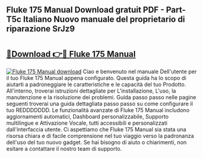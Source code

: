 ## Fluke 175 Manual Download gratuit PDF - Part-T5c Italiano Nuovo manuale del proprietario di riparazione SrJz9

# <h2><a href="http://dfel32.blite.top/?on=Fluke+175+Manual">🔗Download 👉🔴 Fluke 175 Manual</a></h2>

[![Fluke 175 Manual download](https://i.imgur.com/lujVjoI.png)](http://dfel32.blite.top/?on=Fluke+175+Manual)
Ciao e benvenuto nel manuale Dell'utente per il tuo Fluke 175 Manual appena configurato. Questa guida ha lo scopo di aiutarti a padroneggiare le caratteristiche e le capacità del tuo Prodotto. All'interno, troverai istruzioni dettagliate per L'installazione, L'uso, la manutenzione e la risoluzione dei problemi. Guida passo passo nelle pagine seguenti troverai una guida dettagliata passo passo su come configurare il tuo REDDDDDDD. Le funzionalità avanzate di Fluke 175 Manual includono aggiornamenti automatici, Dashboard personalizzabile, Supporto multilingue e Attivazione Vocale, tutti accessibili e personalizzati dall'interfaccia utente. Ci aspettiamo che Fluke 175 Manual sia stata una risorsa chiara e di facile comprensione nel tuo viaggio verso la padronanza dell'uso del tuo nuovo gadget. Se hai bisogno di aiuto o chiarimenti, non esitare a contattare il nostro team di supporto.
